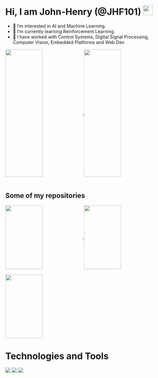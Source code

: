 # Hi, I am John-Henry (@JHF101) <img src="https://raw.githubusercontent.com/MartinHeinz/MartinHeinz/master/wave.gif" width="30px">

- 👀 I’m interested in AI and Machine Learning.
- 🌱 I’m currently learning Reinforcement Learning.
- 💞️ I have worked with Control Systems, Digital Signal Processing, Computer Vision, Embedded Platforms and Web Dev. 

<a href="https://github.com/JHF101">
<img align="center" src="https://github-readme-stats.vercel.app/api/top-langs/?username=JHF101&count_private=true" width = "48%" height = 400px/>
</a>

<a href="https://github.com/JHF101">
  <img align="center" src="https://github-readme-stats.vercel.app/api/?username=JHF101&count_private=true" width = "48%" height = 400px/>
</a>

<br />
<br />

## Some of my repositories

<a href="https://github.com/JHF101/Digital_Filter_Synthesis">
  <img align="center" src="https://github-readme-stats.vercel.app/api/pin/?username=JHF101&repo=Digital_Filter_Synthesis" width = "48%" height = 200px/>
</a>
<a href="https://github.com/JHF101/Even_Order_Analog_Filter_Builder">
  <img align="center" src="https://github-readme-stats.vercel.app/api/pin/?username=JHF101&repo=Even_Order_Analog_Filter_Builder" width = "48%" height = 200px/>
</a>

<br />
<br />

<a href="https://github.com/JHF101/Computer_Vision_Pong">
  <img align="center" src="https://github-readme-stats.vercel.app/api/pin/?username=JHF101&repo=Computer_Vision_Pong" width = "48%" height = 200px/>
</a>


# Technologies and Tools

![](https://img.shields.io/badge/Python-informational?style=flat&logo=python&logoColor=white&color=2bbc8a)
![](https://img.shields.io/badge/C-informational?style=flat&logo=C&logoColor=white&color=2bbc8a)
![](https://img.shields.io/badge/C++-informational?style=flat&logo=Cplusplus&logoColor=white&color=2bbc8a)

<!-- ![](https://img.shields.io/badge/Code-HTML-informational?style=flat&logo=html5&logoColor=white&color=2bbc8a)
![](https://img.shields.io/badge/Code-CSS-informational?style=flat&logo=css3&logoColor=white&color=2bbc8a)
![](https://img.shields.io/badge/Code-Javascript-informational?style=flat&logo=Javascript&logoColor=white&color=2bbc8a) -->



